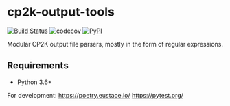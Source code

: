 # cp2k-output-tools

[![Build Status](https://travis-ci.com/dev-zero/cp2k-output-tools.svg?branch=develop)](https://travis-ci.com/dev-zero/cp2k-output-tools) [![codecov](https://codecov.io/gh/dev-zero/cp2k-output-tools/branch/develop/graph/badge.svg)](https://codecov.io/gh/dev-zero/cp2k-output-tools) [![PyPI](https://img.shields.io/pypi/pyversions/cp2k-output-tools)](https://pypi.org/project/cp2k-output-tools/)

Modular CP2K output file parsers, mostly in the form of regular expressions.

## Requirements

* Python 3.6+

For development: https://poetry.eustace.io/ https://pytest.org/
